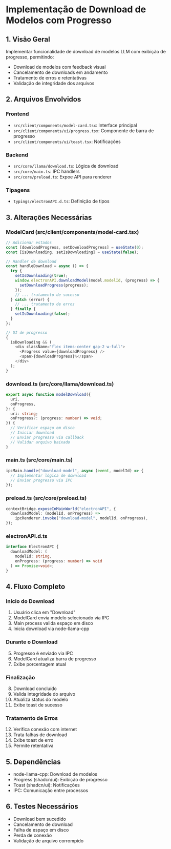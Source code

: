 # Implementação de Download de Modelos com Progresso

## 1. Visão Geral

Implementar funcionalidade de download de modelos LLM com exibição de progresso, permitindo:

- Download de modelos com feedback visual
- Cancelamento de downloads em andamento
- Tratamento de erros e retentativas
- Validação de integridade dos arquivos

## 2. Arquivos Envolvidos

### Frontend

- `src/client/components/model-card.tsx`: Interface principal
- `src/client/components/ui/progress.tsx`: Componente de barra de progresso
- `src/client/components/ui/toast.tsx`: Notificações

### Backend

- `src/core/llama/download.ts`: Lógica de download
- `src/core/main.ts`: IPC handlers
- `src/core/preload.ts`: Expoe API para renderer

### Tipagens

- `typings/electronAPI.d.ts`: Definição de tipos

## 3. Alterações Necessárias

### ModelCard (src/client/components/model-card.tsx)

```typescript
// Adicionar estados
const [downloadProgress, setDownloadProgress] = useState(0);
const [isDownloading, setIsDownloading] = useState(false);

// Handler de download
const handleDownload = async () => {
  try {
    setIsDownloading(true);
    window.electronAPI.downloadModel(model.modelId, (progress) => {
      setDownloadProgress(progress);
    });
    // ... tratamento de sucesso
  } catch (error) {
    // ... tratamento de erros
  } finally {
    setIsDownloading(false);
  }
};

// UI de progresso
{
  isDownloading && (
    <div className="flex items-center gap-2 w-full">
      <Progress value={downloadProgress} />
      <span>{downloadProgress}%</span>
    </div>
  );
}
```

### download.ts (src/core/llama/download.ts)

```typescript
export async function modelDownload({
  uri,
  onProgress,
}: {
  uri: string;
  onProgress?: (progress: number) => void;
}) {
  // Verificar espaço em disco
  // Iniciar download
  // Enviar progresso via callback
  // Validar arquivo baixado
}
```

### main.ts (src/core/main.ts)

```typescript
ipcMain.handle("download-model", async (event, modelId) => {
  // Implementar lógica de download
  // Enviar progresso via IPC
});
```

### preload.ts (src/core/preload.ts)

```typescript
contextBridge.exposeInMainWorld("electronAPI", {
  downloadModel: (modelId, onProgress) =>
    ipcRenderer.invoke("download-model", modelId, onProgress),
});
```

### electronAPI.d.ts

```typescript
interface ElectronAPI {
  downloadModel: (
    modelId: string,
    onProgress: (progress: number) => void
  ) => Promise<void>;
}
```

## 4. Fluxo Completo

### Início do Download

1. Usuário clica em "Download"
2. ModelCard envia modelo selecionado via IPC
3. Main process valida espaço em disco
4. Inicia download via node-llama-cpp

### Durante o Download

5. Progresso é enviado via IPC
6. ModelCard atualiza barra de progresso
7. Exibe porcentagem atual

### Finalização

8. Download concluído
9. Valida integridade do arquivo
10. Atualiza status do modelo
11. Exibe toast de sucesso

### Tratamento de Erros

12. Verifica conexão com internet
13. Trata falhas de download
14. Exibe toast de erro
15. Permite retentativa

## 5. Dependências

- node-llama-cpp: Download de modelos
- Progress (shadcn/ui): Exibição de progresso
- Toast (shadcn/ui): Notificações
- IPC: Comunicação entre processos

## 6. Testes Necessários

- Download bem sucedido
- Cancelamento de download
- Falha de espaço em disco
- Perda de conexão
- Validação de arquivo corrompido
